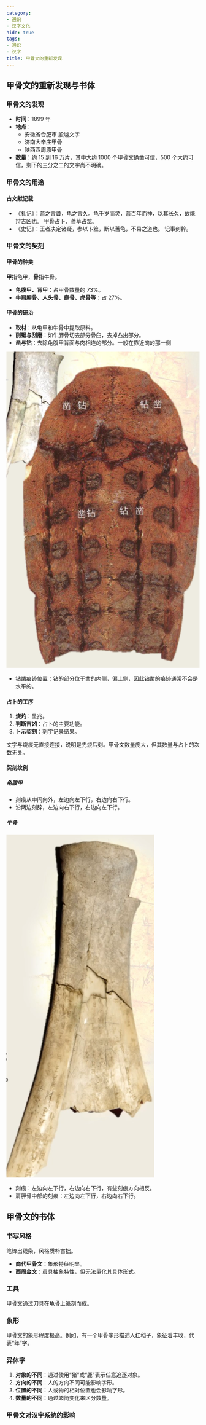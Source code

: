 ```yaml
---
category:
- 通识
- 汉字文化
hide: true
tags:
- 通识
- 汉字
title: 甲骨文的重新发现
---
```


## 甲骨文的重新发现与书体

### 甲骨文的发现

- **时间**：1899 年
- **地点**：
  - 安徽省合肥市 殷墟文字
  - 济南大辛庄甲骨
  - 陕西西周原甲骨
- **数量**：约 15 到 16 万片，其中大约 1000 个甲骨文确凿可信，500 个大约可信，剩下的三分之二的文字尚不明确。

### 甲骨文的用途

#### 古文献记载

- 《礼记》：蓍之言耆，龟之言久。龟千岁而灵，蓍百年而神，以其长久，故能辩吉凶也。
  甲骨占卜，蓍草占筮。
- 《史记》：王者决定诸疑，参以卜筮，断以蓍龟，不易之道也。
  记事刻辞。

### 甲骨文的契刻

#### 甲骨的种类

**甲**指龟甲，**骨**指牛骨。

- **龟腹甲、背甲**：占甲骨数量的 73%。
- **牛肩胛骨、人头骨、鹿骨、虎骨等**：占 27%。

#### 甲骨的研治

- **取材**：从龟甲和牛骨中提取原料。
- **削锯与刮磨**：如牛胛骨切去部分骨臼，去掉凸出部分。
- **凿与钻**：去除龟腹甲背面与肉相连的部分。一般在靠近肉的那一侧

![钻凿](https://raw.githubusercontent.com/dcldyhb/Freshman-Notes-Image-Host/main/20250227182112.png)

- 钻凿痕迹位置：钻的部分位于凿的内侧，偏上侧，因此钻凿的痕迹通常不会是水平的。

#### 占卜的工序

1. **烧灼**：呈兆。
2. **判断吉凶**：占卜的主要功能。
3. **卜示契刻**：刻字记录结果。

文字与烧痕无直接连接，说明是先烧后刻。甲骨文数量庞大，但其数量与占卜的次数无关。

#### 契刻纹例

##### 龟腹甲

- 刻痕从中间向外，左边向左下行，右边向右下行。
- 沿两边刻辞，左边向右下行，右边向左下行。

##### 牛骨

![牛骨](https://raw.githubusercontent.com/dcldyhb/Freshman-Notes-Image-Host/main/20250227183848.png)

- 刻痕：左边向左下行，右边向右下行，有些刻痕方向相反。
- 肩胛骨中部的刻痕：左边向左下行，右边向右下行。

## 甲骨文的书体

### 书写风格

笔锋出线条，风格质朴古拙。

- **商代甲骨文**：象形特征明显。
- **西周金文**：虽具抽象特性，但无法量化其具体形式。

### 工具

甲骨文通过刀具在龟骨上篆刻而成。

### 象形

甲骨文的象形程度极高。例如，有一个甲骨字形描述人扛稻子，象征着丰收，代表“年”字。

### 异体字

1. **对象的不同**：通过使用“猪”或“鹿”表示任意追逐对象。
2. **方向的不同**：人的方向不同可能影响字形。
3. **位置的不同**：人或物的相对位置也会影响字形。
4. **数量的不同**：通过繁简变化来区分数量。

### 甲骨文对汉字系统的影响